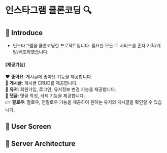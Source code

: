 # 인스타그램 클론코딩 🔍
## 📢 Introduce
* 인스타그램을 클론코딩한 프로젝트입니다. 필요한 모든 IT 서비스를 혼자 기획/개발/배포하였습니다.
#### [제공기능]
♥ <b>종아요</b>: 게시글에 좋아요 기능을 제공합니다. <br>
📄 <b>게시글</b>: 게시글 CRUD를 제공합니다. <br>
👨 <b>유저</b>: 회원가입, 로그인, 유저정보 변경 기능을 제공합니다. <br>
💬 <b>댓글</b>: 댓글 작성, 삭제 기능을 제공합니다. <br>
👉 <b>팔로우</b>: 팔로우, 언팔로우 기능을 제공하여 원하는 유저의 게시글을 확인할 수 있습니다. <br>

## 📸 User Screen


## 📌 Server Architecture



